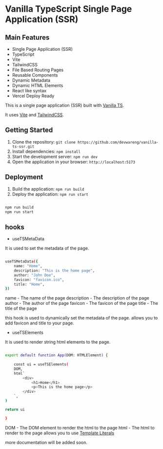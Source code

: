 # Vanilla TypeScript Single Page Application (SSR)

## Main Features

- Single Page Application (SSR)
- TypeScript
- Vite
- TailwindCSS
- File Based Routing Pages
- Reusable Components
- Dynamic Metadata
- Dynamic HTML Elements
- React like syntax
- Vercel Deploy Ready

This is a single page application (SSR) built with [Vanilla TS](https://github.com/devwareng/vanilla-ts).

It uses [Vite](https://vitejs.dev/) and [TailwindCSS](https://tailwindcss.com/).

## Getting Started

1. Clone the repository: `git clone https://github.com/devwareng/vanilla-ts-ssr.git`
2. Install dependencies: `npm install`
3. Start the development server: `npm run dev`
4. Open the application in your browser: `http://localhost:5173`

## Deployment

1. Build the application: `npm run build`
2. Deploy the application: `npm run start`

```bash

npm run build
npm run start

```

## hooks

- useTSMetaData

It is used to set the metadata of the page.

```bash

useTSMetaData({
    name: "Home",
    description: "This is the home page",
    author: "John Doe",
    favicon: "favicon.ico",
    title: "Home",
})

```

name - The name of the page
description - The description of the page
author - The author of the page
favicon - The favicon of the page
title - The title of the page

this hook is used to dynamically set the metadata of the page. allows you to add favicon and title to your page.

- useTSElements

It is used to render string html elements to the page.

```bash

export default function App(DOM: HTMLElement) {
    
    const ui = useTSElements(
    DOM,
    html`
        <div>
            <h1>Home</h1>
            <p>This is the home page</p>
        </div>
    `,
)

return ui

}

```

DOM - The DOM element to render the html to the page
html - The html to render to the page allows you to use [Template Literals](https://developer.mozilla.org/en-US/docs/Web/JavaScript/Reference/Template_literals)

more documentation will be added soon.